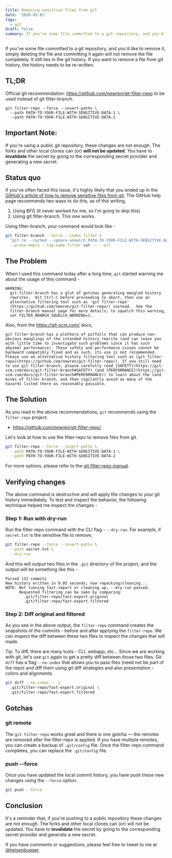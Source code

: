 ```yaml
---
title: Removing sensitive files from git
date: '2020-03-01'
tags:
  - git
draft: false
summary: If you've some file committed to a git repository, and you'd like to remove it, simply deleting the file and committing it again will not remove the file completely. It still lies in the git history. If you want to remove a file from git history, the history needs to be re-written. This post is about exactly doing that - rewriting git history such that the file to be removed stays removed.
---
```


If you've some file committed to a git repository, and you'd like to remove it, simply deleting the file and committing it again will not remove the file completely. It still lies in the git history. If you want to remove a file from git history, the history needs to be re-written.

## TL;DR

Official git recommendation: https://github.com/newren/git-filter-repo to be used instead of git filter-branch.

```
git filter-repo --force --invert-paths \
  --path PATH-TO-YOUR-FILE-WITH-SENSITIVE-DATA-1 \
  --path PATH-TO-YOUR-FILE-WITH-SENSITIVE-DATA-2
```

## Important Note:

If you're using a public git repository, these changes are not enough. The forks and other local clones can (or) **will not be updated**. You have to **invalidate** the secret by going to the corresponding secret provider and generating a new secret.

## Status quo

If you've often faced this issue, it's highly likely that you ended up in the [GitHub's article of how to remove sensitive files from git](https://docs.github.com/en/authentication/keeping-your-account-and-data-secure/removing-sensitive-data-from-a-repository). The GitHub help page recommends two ways to do this, as of this writing,

1. Using BFG (it never worked for me, so I'm going to skip this)
1. Using git filter-branch. This one works.

Using filter-branch, your command would look like -

```sh
git filter-branch --force --index-filter \
  "git rm --cached --ignore-unmatch PATH-TO-YOUR-FILE-WITH-SENSITIVE-DATA" \
  --prune-empty --tag-name-filter cat -- --all
```

## The Problem

When I used this command today after a long time, `git` started warning me about the usage of this command -

```
WARNING:
  git-filter-branch has a glut of gotchas generating mangled history
  rewrites.  Hit Ctrl-C before proceeding to abort, then use an
  alternative filtering tool such as 'git filter-repo'
  (https://github.com/newren/git-filter-repo/) instead.  See the
  filter-branch manual page for more details; to squelch this warning,
  set FILTER_BRANCH_SQUELCH_WARNING=1.
```

Also, from the https://git-scm.com/ docs,

```
git filter-branch has a plethora of pitfalls that can produce non-obvious manglings of the intended history rewrite (and can leave you with little time to investigate such problems since it has such abysmal performance). These safety and performance issues cannot be backward compatibly fixed and as such, its use is not recommended. Please use an alternative history filtering tool such as [git filter-repo](https://github.com/newren/git-filter-repo/). If you still need to use git filter-branch, please carefully read [SAFETY](https://git-scm.com/docs/git-filter-branch#SAFETY) (and [PERFORMANCE](https://git-scm.com/docs/git-filter-branch#PERFORMANCE)) to learn about the land mines of filter-branch, and then vigilantly avoid as many of the hazards listed there as reasonably possible.
```

## The Solution

As you read in the above recommendations, `git` recommends using the `filter-repo` project.

- https://github.com/newren/git-filter-repo/

Let's look at how to use the filter-repo to remove files from git.

```sh
git filter-repo --force --invert-paths \
  --path PATH-TO-YOUR-FILE-WITH-SENSITIVE-DATA-1 \
  --path PATH-TO-YOUR-FILE-WITH-SENSITIVE-DATA-2
```

For more options, please refer to the [git filter-repo manual](https://htmlpreview.github.io/?https://github.com/newren/git-filter-repo/blob/docs/html/git-filter-repo.html).

## Verifying changes

The above command is destructive and will apply the changes to your git history immediately. To test and inspect the behavior, the following technique helped me inspect the changes -

### Step 1: Run with dry-run

Run the filter-repo command with the CLI flag - `--dry-run`. For example, if `secret.txt` is the sensitive file to remove,

```sh
git filter-repo --force --invert-paths \
  --path secret.txt \
  --dry-run
```

And this will output two files in the `.git` directory of the project, and the output will be something like this -

```
Parsed 132 commits
New history written in 0.05 seconds; now repacking/cleaning...
NOTE: Not running fast-import or cleaning up; --dry-run passed.
      Requested filtering can be seen by comparing:
        .git/filter-repo/fast-export.original
        .git/filter-repo/fast-export.filtered
```

### Step 2: Diff original and filtered

As you see in the above output, the `filter-repo` command creates the snapshots of the commits - before and after applying the `filter-repo`. We can inspect the diff between these two files to inspect the changes that will made.

Tip: To diff, there are many tools - CLI, webapp, etc... Since we are working with git, let's use `git` again to get a pretty diff between those two files. Git `diff` has a flag `--no-index` that allows you to pass files (need not be part of the repo) and diff them using git diff strategies and also presentation - colors and alignments.

```sh
git diff --no-index -- \
  .git/filter-repo/fast-export.original \
  .git/filter-repo/fast-export.filtered
```

## Gotchas

### git remote

The `git filter-repo` works great and there is one gotcha — the remotes are removed after the filter-repo is applied. If you have multiple remotes, you can create a backup of `.git/config` file. Once the filter-repo command completes, you can replace the `.git/config` file.

### push --force

Once you have updated the local commit history, you have push these new changes using the `--force` option.

```sh
git push --force
```

## Conclusion

It's a reminder that, if you're pushing to a public repository these changes are not enough. The forks and other local clones can (or) will not be updated. You have to **invalidate** the secret by going to the corresponding secret provider and generate a new secret.

If you have comments or suggestions, please feel free to tweet to me at [@heisenbugger](https://twitter.com/heisenbugger).
